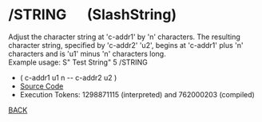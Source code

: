 # /STRING &emsp; (SlashString)
Adjust the character string at 'c-addr1' by 'n' characters. The resulting character string, specified by 'c-addr2' 'u2', begins at 'c-addr1' plus 'n' characters and is 'u1' minus 'n' characters long.<br/>Example usage: S" Test String" 5 /STRING
* ( c-addr1 u1 n -- c-addr2 u2 )
* [Source Code](../words/shando/SlashString.cs)
* Execution Tokens: 1298871115 (interpreted) and 762000203 (compiled)


[BACK](builtins.md#SlashString)
